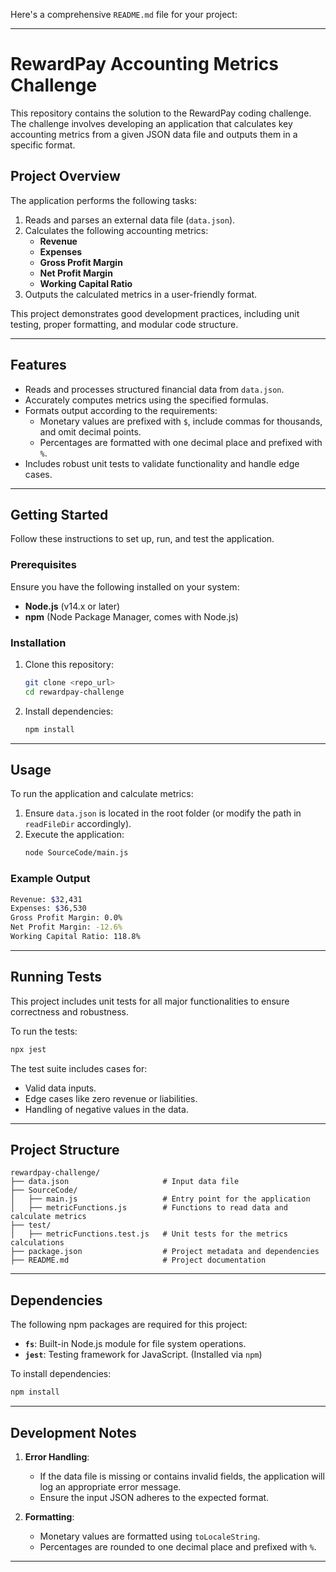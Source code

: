 Here's a comprehensive `README.md` file for your project: 

---

# RewardPay Accounting Metrics Challenge

This repository contains the solution to the RewardPay coding challenge. The challenge involves developing an application that calculates key accounting metrics from a given JSON data file and outputs them in a specific format.

## Project Overview

The application performs the following tasks:
1. Reads and parses an external data file (`data.json`).
2. Calculates the following accounting metrics:
   - **Revenue**
   - **Expenses**
   - **Gross Profit Margin**
   - **Net Profit Margin**
   - **Working Capital Ratio**
3. Outputs the calculated metrics in a user-friendly format.

This project demonstrates good development practices, including unit testing, proper formatting, and modular code structure.

---

## Features

- Reads and processes structured financial data from `data.json`.
- Accurately computes metrics using the specified formulas.
- Formats output according to the requirements:
  - Monetary values are prefixed with `$`, include commas for thousands, and omit decimal points.
  - Percentages are formatted with one decimal place and prefixed with `%`.
- Includes robust unit tests to validate functionality and handle edge cases.

---

## Getting Started

Follow these instructions to set up, run, and test the application.

### Prerequisites

Ensure you have the following installed on your system:
- **Node.js** (v14.x or later)
- **npm** (Node Package Manager, comes with Node.js)

### Installation

1. Clone this repository:
   ```bash
   git clone <repo_url>
   cd rewardpay-challenge
   ```

2. Install dependencies:
   ```bash
   npm install
   ```

---

## Usage

To run the application and calculate metrics:

1. Ensure `data.json` is located in the root folder (or modify the path in `readFileDir` accordingly).
2. Execute the application:
   ```bash
   node SourceCode/main.js
   ```

### Example Output
```bash
Revenue: $32,431
Expenses: $36,530
Gross Profit Margin: 0.0%
Net Profit Margin: -12.6%
Working Capital Ratio: 118.8%
```

---

## Running Tests

This project includes unit tests for all major functionalities to ensure correctness and robustness.

To run the tests:
```bash
npx jest
```

The test suite includes cases for:
- Valid data inputs.
- Edge cases like zero revenue or liabilities.
- Handling of negative values in the data.

---

## Project Structure

```plaintext
rewardpay-challenge/
├── data.json                     # Input data file
├── SourceCode/
│   ├── main.js                   # Entry point for the application
│   ├── metricFunctions.js        # Functions to read data and calculate metrics
├── test/
│   ├── metricFunctions.test.js   # Unit tests for the metrics calculations
├── package.json                  # Project metadata and dependencies
├── README.md                     # Project documentation
```

---

## Dependencies

The following npm packages are required for this project:
- **`fs`**: Built-in Node.js module for file system operations.
- **`jest`**: Testing framework for JavaScript. (Installed via `npm`)

To install dependencies:
```bash
npm install
```

---

## Development Notes

1. **Error Handling**: 
   - If the data file is missing or contains invalid fields, the application will log an appropriate error message.
   - Ensure the input JSON adheres to the expected format.

2. **Formatting**:
   - Monetary values are formatted using `toLocaleString`.
   - Percentages are rounded to one decimal place and prefixed with `%`.

---